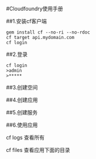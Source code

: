 
#Cloudfoundry使用手册


##1.安装cf客户端


```shell
gem install cf --no-ri --no-rdoc
cf target api.mydomain.com
cf login
```



##2.登录

```
cf login
>admin
>*****
```


##3.创建空间



##4.创建应用




##5.创建服务




##6.使用应用



cf logs 查看所有

cf files 查看应用下面的目录






